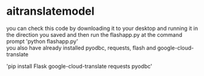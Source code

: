# aitranslatemodel
<head>
  you can check this code by downloading it to your desktop and running it in the direction you saved
  and then run the flashapp.py at the command prompt  
  'python flashapp.py'
  <br>
  you also have already installed pyodbc, requests, flash and google-cloud-translate

  'pip install Flask google-cloud-translate requests pyodbc'


</head>
